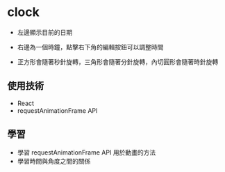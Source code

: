 # clock

- 左邊顯示目前的日期

- 右邊為一個時鐘，點擊右下角的編輯按鈕可以調整時間

- 正方形會隨著秒針旋轉，三角形會隨著分針旋轉，內切圓形會隨著時針旋轉

## 使用技術
- React 
- requestAnimationFrame API

## 學習
- 學習 requestAnimationFrame API 用於動畫的方法
- 學習時間與角度之間的關係
　
